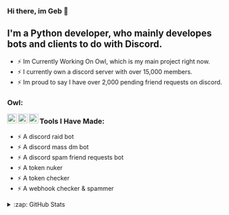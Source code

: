### Hi there, im Geb 👋

## I'm a Python developer, who mainly developes bots and clients to do with Discord.

- ⚡ Im Currently Working On Owl, which is my main project right now.
- ⚡ I currently own a discord server with over 15,000 members.
- ⚡ Im proud to say I have over 2,000 pending friend requests on discord.

### Owl:
[<img align="left" alt="Owl On Discord" width="22px" src="https://cdn.discordapp.com/attachments/868617206542512169/868893246594629672/87YJrVxt.jpg" />][discord]
[<img align="left" alt="Buy Owl" width="22px" src="https://cdn.discordapp.com/attachments/868617206542512169/868893246594629672/87YJrVxt.jpg" />][sellix]
[<img align="left" alt="Owl On YouTube" width="22px" src="https://cdn.discordapp.com/attachments/868617206542512169/868893246594629672/87YJrVxt.jpg" />][youtube]


### Tools I Have Made:

- ⚡ A discord raid bot
- ⚡ A discord mass dm bot
- ⚡ A discord spam friend requests bot
- ⚡ A token nuker
- ⚡ A token checker
- ⚡ A webhook checker & spammer


<details>
  <summary>:zap: GitHub Stats</summary>

  <img align="left" alt="codeSTACKr's GitHub Stats" src="https://github-readme-stats.codestackr.vercel.app/api?username=codeSTACKr&show_icons=true&hide_border=true" />

</details>

[discord]: https://discord.gg/9g2vnmahYK
[sellix]: https://sellix.io/OwlOnTop
[youtube]: https://www.youtube.com/channel/UCn7cxEzZVNs0JH6r2HHr3SQ
